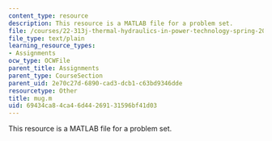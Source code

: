 ```yaml
---
content_type: resource
description: This resource is a MATLAB file for a problem set.
file: /courses/22-313j-thermal-hydraulics-in-power-technology-spring-2007/69434ca84ca46d44269131596bf41d03_mug.m
file_type: text/plain
learning_resource_types:
- Assignments
ocw_type: OCWFile
parent_title: Assignments
parent_type: CourseSection
parent_uid: 2e70c27d-6890-cad3-dcb1-c63bd9346dde
resourcetype: Other
title: mug.m
uid: 69434ca8-4ca4-6d44-2691-31596bf41d03
---
```

This resource is a MATLAB file for a problem set.

